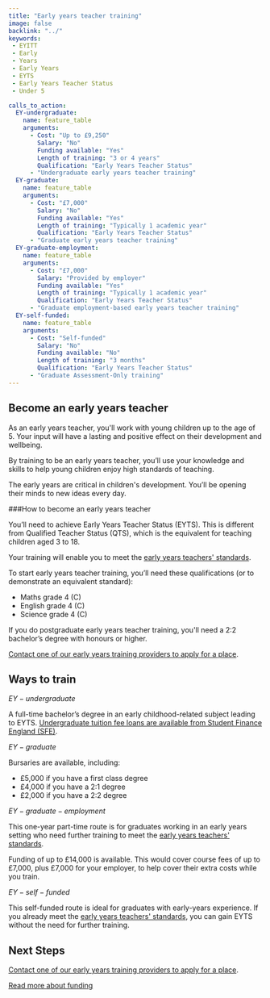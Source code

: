 ```yaml
---
title: "Early years teacher training"
image: false
backlink: "../"
keywords:
 - EYITT
 - Early
 - Years
 - Early Years
 - EYTS
 - Early Years Teacher Status
 - Under 5

calls_to_action:
  EY-undergraduate:
    name: feature_table
    arguments:
      - Cost: "Up to £9,250"
        Salary: "No"
        Funding available: "Yes"
        Length of training: "3 or 4 years"
        Qualification: "Early Years Teacher Status"
      - "Undergraduate early years teacher training"
  EY-graduate:
    name: feature_table
    arguments:
      - Cost: "£7,000"
        Salary: "No"
        Funding available: "Yes"
        Length of training: "Typically 1 academic year"
        Qualification: "Early Years Teacher Status"
      - "Graduate early years teacher training"     
  EY-graduate-employment:
    name: feature_table
    arguments:
      - Cost: "£7,000"
        Salary: "Provided by employer"
        Funding available: "Yes"
        Length of training: "Typically 1 academic year"
        Qualification: "Early Years Teacher Status"
      - "Graduate employment-based early years teacher training"
  EY-self-funded:
    name: feature_table
    arguments:
      - Cost: "Self-funded"
        Salary: "No"
        Funding available: "No"
        Length of training: "3 months"
        Qualification: "Early Years Teacher Status"
      - "Graduate Assessment-Only training"
---
```


## Become an early years teacher
 
As an early years teacher, you'll work with young children up to the age of 5. Your input will have a lasting and positive effect on their development and wellbeing.
 
By training to be an early years teacher, you’ll use your knowledge and skills to help young children enjoy high standards of teaching. 

The early years are critical in children's development. You’ll be opening their minds to new ideas every day.
 
###How to become an early years teacher
 
You’ll need to achieve Early Years Teacher Status (EYTS). This is different from Qualified Teacher Status (QTS), which is the equivalent for teaching children aged 3 to 18. 

Your training will enable you to meet the [early years teachers' standards](https://www.gov.uk/government/publications/early-years-teachers-standards).
 
To start early years teacher training, you’ll need these qualifications (or to demonstrate an equivalent standard):

* Maths grade 4 (C)
* English grade 4 (C)
* Science grade 4 (C)

If you do postgraduate early years teacher training, you'll need a 2:2 bachelor’s degree with honours or higher.
 
[Contact one of our early years training providers to apply for a place](https://www.gov.uk/government/publications/early-years-initial-teacher-training-itt-providers-and-school-direct-early-years-lead-organisations/early-years-initial-teacher-training-itt-providers-and-school-direct-lead-organisations).

## Ways to train

$EY-undergraduate$

A full-time bachelor’s degree in an early childhood-related subject leading to EYTS. [Undergraduate tuition fee loans are available from Student Finance England
(SFE)](https://www.gov.uk/student-finance).

$EY-graduate$
 
Bursaries are available, including:

 * £5,000 if you have a first class degree
 * £4,000 if you have a 2:1 degree
 * £2,000 if you have a 2:2 degree
 
$EY-graduate-employment$

This one-year part-time route is for graduates working in an early years setting who need further training to meet the [early years teachers' standards](https://www.gov.uk/government/publications/early-years-teachers-standards). 

Funding of up to £14,000 is available. This would cover course fees of up to £7,000, plus £7,000 for your employer, to help cover their extra costs while you train.

$EY-self-funded$ 

This self-funded route is ideal for graduates with early-years experience. If you already meet the [early years teachers' standards](https://www.gov.uk/government/publications/early-years-teachers-standards), you can gain EYTS without the need for further training. 

## Next Steps

[Contact one of our early years training providers to apply for a place](https://www.gov.uk/government/publications/early-years-initial-teacher-training-itt-providers-and-school-direct-early-years-lead-organisations/early-years-initial-teacher-training-itt-providers-and-school-direct-lead-organisations).

[Read more about funding](https://www.gov.uk/guidance/early-years-initial-teacher-training-2021-to-2022-funding-guidance)
